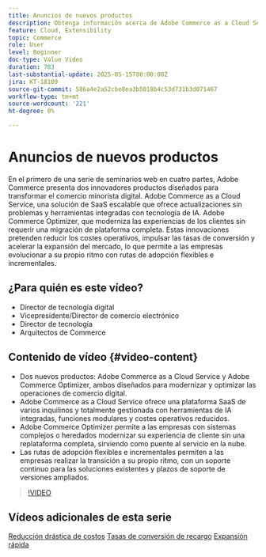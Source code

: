 ```yaml
---
title: Anuncios de nuevos productos
description: Obtenga información acerca de Adobe Commerce as a Cloud Service y Adobe Commerce Optimizer.
feature: Cloud, Extensibility
topic: Commerce
role: User
level: Beginner
doc-type: Value Video
duration: 783
last-substantial-update: 2025-05-15T00:00:00Z
jira: KT-18109
source-git-commit: 586a4e2a52cbe8ea3b5018b4c53d731b3d071467
workflow-type: tm+mt
source-wordcount: '221'
ht-degree: 0%

---
```



# Anuncios de nuevos productos

En el primero de una serie de seminarios web en cuatro partes, Adobe Commerce presenta dos innovadores productos diseñados para transformar el comercio minorista digital. Adobe Commerce as a Cloud Service, una solución de SaaS escalable que ofrece actualizaciones sin problemas y herramientas integradas con tecnología de IA.  Adobe Commerce Optimizer, que moderniza las experiencias de los clientes sin requerir una migración de plataforma completa. Estas innovaciones pretenden reducir los costes operativos, impulsar las tasas de conversión y acelerar la expansión del mercado, lo que permite a las empresas evolucionar a su propio ritmo con rutas de adopción flexibles e incrementales.

## ¿Para quién es este vídeo?

* Director de tecnología digital
* Vicepresidente/Director de comercio electrónico
* Director de tecnología
* Arquitectos de Commerce

## Contenido de vídeo {#video-content}

* Dos nuevos productos: Adobe Commerce as a Cloud Service y Adobe Commerce Optimizer, ambos diseñados para modernizar y optimizar las operaciones de comercio digital.
* Adobe Commerce as a Cloud Service ofrece una plataforma SaaS de varios inquilinos y totalmente gestionada con herramientas de IA integradas, funciones modulares y costes operativos reducidos.
* Adobe Commerce Optimizer permite a las empresas con sistemas complejos o heredados modernizar su experiencia de cliente sin una replataforma completa, sirviendo como puente al servicio en la nube.
* Las rutas de adopción flexibles e incrementales permiten a las empresas realizar la transición a su propio ritmo, con un soporte continuo para las soluciones existentes y plazos de soporte de versiones ampliados.

>[!VIDEO](https://video.tv.adobe.com/v/3458484/?learn=on&enablevpops)

## Vídeos adicionales de esta serie

[Reducción drástica de costos](./drastically-cut-costs.md)
[Tasas de conversión de recargo](./supercharge-conversion-rates.md)
[Expansión rápida](fast-track-expansion.md)
